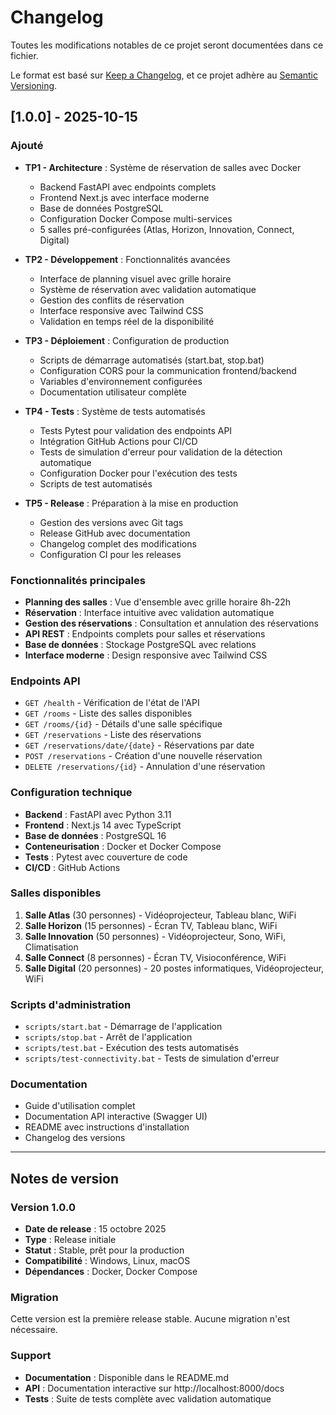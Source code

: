 # Changelog

Toutes les modifications notables de ce projet seront documentées dans ce fichier.

Le format est basé sur [Keep a Changelog](https://keepachangelog.com/fr/1.0.0/),
et ce projet adhère au [Semantic Versioning](https://semver.org/lang/fr/).

## [1.0.0] - 2025-10-15

### Ajouté
- **TP1 - Architecture** : Système de réservation de salles avec Docker
  - Backend FastAPI avec endpoints complets
  - Frontend Next.js avec interface moderne
  - Base de données PostgreSQL
  - Configuration Docker Compose multi-services
  - 5 salles pré-configurées (Atlas, Horizon, Innovation, Connect, Digital)

- **TP2 - Développement** : Fonctionnalités avancées
  - Interface de planning visuel avec grille horaire
  - Système de réservation avec validation automatique
  - Gestion des conflits de réservation
  - Interface responsive avec Tailwind CSS
  - Validation en temps réel de la disponibilité

- **TP3 - Déploiement** : Configuration de production
  - Scripts de démarrage automatisés (start.bat, stop.bat)
  - Configuration CORS pour la communication frontend/backend
  - Variables d'environnement configurées
  - Documentation utilisateur complète

- **TP4 - Tests** : Système de tests automatisés
  - Tests Pytest pour validation des endpoints API
  - Intégration GitHub Actions pour CI/CD
  - Tests de simulation d'erreur pour validation de la détection automatique
  - Configuration Docker pour l'exécution des tests
  - Scripts de test automatisés

- **TP5 - Release** : Préparation à la mise en production
  - Gestion des versions avec Git tags
  - Release GitHub avec documentation
  - Changelog complet des modifications
  - Configuration CI pour les releases

### Fonctionnalités principales
- **Planning des salles** : Vue d'ensemble avec grille horaire 8h-22h
- **Réservation** : Interface intuitive avec validation automatique
- **Gestion des réservations** : Consultation et annulation des réservations
- **API REST** : Endpoints complets pour salles et réservations
- **Base de données** : Stockage PostgreSQL avec relations
- **Interface moderne** : Design responsive avec Tailwind CSS

### Endpoints API
- `GET /health` - Vérification de l'état de l'API
- `GET /rooms` - Liste des salles disponibles
- `GET /rooms/{id}` - Détails d'une salle spécifique
- `GET /reservations` - Liste des réservations
- `GET /reservations/date/{date}` - Réservations par date
- `POST /reservations` - Création d'une nouvelle réservation
- `DELETE /reservations/{id}` - Annulation d'une réservation

### Configuration technique
- **Backend** : FastAPI avec Python 3.11
- **Frontend** : Next.js 14 avec TypeScript
- **Base de données** : PostgreSQL 16
- **Conteneurisation** : Docker et Docker Compose
- **Tests** : Pytest avec couverture de code
- **CI/CD** : GitHub Actions

### Salles disponibles
1. **Salle Atlas** (30 personnes) - Vidéoprojecteur, Tableau blanc, WiFi
2. **Salle Horizon** (15 personnes) - Écran TV, Tableau blanc, WiFi
3. **Salle Innovation** (50 personnes) - Vidéoprojecteur, Sono, WiFi, Climatisation
4. **Salle Connect** (8 personnes) - Écran TV, Visioconférence, WiFi
5. **Salle Digital** (20 personnes) - 20 postes informatiques, Vidéoprojecteur, WiFi

### Scripts d'administration
- `scripts/start.bat` - Démarrage de l'application
- `scripts/stop.bat` - Arrêt de l'application
- `scripts/test.bat` - Exécution des tests automatisés
- `scripts/test-connectivity.bat` - Tests de simulation d'erreur

### Documentation
- Guide d'utilisation complet
- Documentation API interactive (Swagger UI)
- README avec instructions d'installation
- Changelog des versions

---

## Notes de version

### Version 1.0.0
- **Date de release** : 15 octobre 2025
- **Type** : Release initiale
- **Statut** : Stable, prêt pour la production
- **Compatibilité** : Windows, Linux, macOS
- **Dépendances** : Docker, Docker Compose

### Migration
Cette version est la première release stable. Aucune migration n'est nécessaire.

### Support
- **Documentation** : Disponible dans le README.md
- **API** : Documentation interactive sur http://localhost:8000/docs
- **Tests** : Suite de tests complète avec validation automatique
